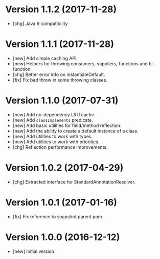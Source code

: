 # Version 1.1.2 (2017-11-28)

* [chg] Java 9 compatibility

# Version 1.1.1 (2017-11-28)

* [new] Add simple caching API.
* [new] Helpers for throwing consumers, suppliers, functions and bi-function.
* [chg] Better error info on instantiateDefault.  
* [fix] Fix bad throw in some throwing classes.

# Version 1.1.0 (2017-07-31)

* [new] Add no-dependency LRU cache.
* [new] Add `classImplements` predicate.
* [new] Add basic utilities for field/method reflection.
* [new] Add the ability to create a default instance of a class.
* [new] Add utilities to work with types.
* [new] Add utilities to work with priorities.
* [chg] Reflection performance improvements.

# Version 1.0.2 (2017-04-29)

* [chg] Extracted interface for StandardAnnotationResolver.
 
# Version 1.0.1 (2017-01-16)

* [fix] Fix reference to snapshot parent pom. 

# Version 1.0.0 (2016-12-12)

* [new] Initial version.
